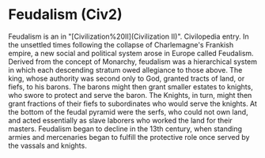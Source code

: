# Feudalism (Civ2)

 Feudalism is an in "[Civilization%20II](Civilization II)".
Civilopedia entry.
In the unsettled times following the collapse of Charlemagne's Frankish empire, a new social and political system arose in Europe called Feudalism. Derived from the concept of Monarchy, feudalism was a hierarchical system in which each descending stratum owed allegiance to those above. The king, whose authority was second only to God, granted tracts of land, or fiefs, to his barons. The barons might then grant smaller estates to knights, who swore to protect and serve the baron. The Knights, in turn, might then grant fractions of their fiefs to subordinates who would serve the knights. At the bottom of the feudal pyramid were the serfs, who could not own land, and acted essentially as slave laborers who worked the land for their masters. Feudalism began to decline in the 13th century, when standing armies and mercenaries began to fulfill the protective role once served by the vassals and knights. 